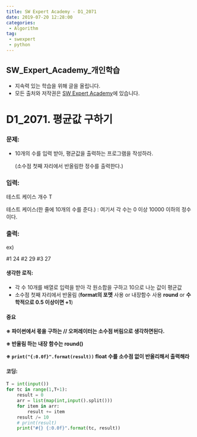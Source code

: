 ```yaml
---
title: SW Expert Academy - D1_2071
date: 2019-07-20 12:28:00
categories:
 - Algorithm
tag:
 - swexpert
 - python
---
```


## SW_Expert_Academy_개인학습

- 지속력 있는 학습을 위해 글을 올립니다.
- 모든 출처와 저작권은 [SW Expert Academy][출처]에 있습니다.



# D1_2071. 평균값 구하기

### 문제:

- 10개의 수를 입력 받아, 평균값을 출력하는 프로그램을 작성하라.

  (소수점 첫째 자리에서 반올림한 정수를 출력한다.)  



### 입력:

테스트 케이스 개수 T

테스트 케이스(한 줄에 10개의 수를 준다.)  : 여기서 각 수는 0 이상 10000 이하의 정수이다.



### 출력:

ex)

#1 24
#2 29
#3 27



#### 생각한 로직:

- 각 수 10개를 배열로 입력을 받아 각 원소합을 구하고 10으로 나눈 값이 평균값
- 소수점 첫째 자리에서 반올림 (**format의 포멧** 사용 or 내장함수 사용 **round** or **수학적으로 0.5 이상이면 +1**)



#### 중요

**※ 파이썬에서 몫을 구하는 // 오퍼레이터는 소수점 버림으로 생각하면된다.**

**※ 반올림 하는 내장 함수는 round()**

**※ `print("{:0.0f}".format(result))`  float 수를 소수점 없이 반올리해서 출력해라**





#### 코딩:

```python
T = int(input())
for tc in range(1,T+1):
    result = 0
    arr = list(map(int,input().split()))
    for item in arr:
        result += item
    result /= 10
    # print(result)
    print("#{} {:0.0f}".format(tc, result))
```



[출처]: https://www.swexpertacademy.com/